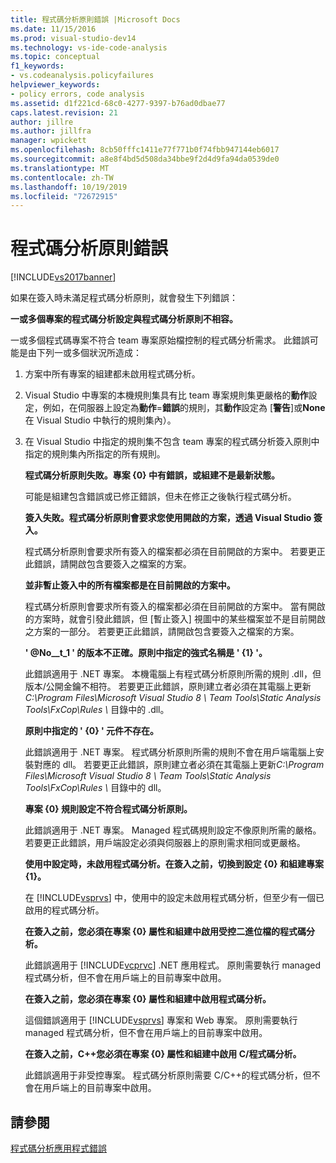 ```yaml
---
title: 程式碼分析原則錯誤 |Microsoft Docs
ms.date: 11/15/2016
ms.prod: visual-studio-dev14
ms.technology: vs-ide-code-analysis
ms.topic: conceptual
f1_keywords:
- vs.codeanalysis.policyfailures
helpviewer_keywords:
- policy errors, code analysis
ms.assetid: d1f221cd-68c0-4277-9397-b76ad0dbae77
caps.latest.revision: 21
author: jillre
ms.author: jillfra
manager: wpickett
ms.openlocfilehash: 8cb50fffc1411e77f771b0f74fbb947144eb6017
ms.sourcegitcommit: a8e8f4bd5d508da34bbe9f2d4d9fa94da0539de0
ms.translationtype: MT
ms.contentlocale: zh-TW
ms.lasthandoff: 10/19/2019
ms.locfileid: "72672915"
---
```

# <a name="code-analysis-policy-errors"></a>程式碼分析原則錯誤
[!INCLUDE[vs2017banner](../includes/vs2017banner.md)]

如果在簽入時未滿足程式碼分析原則，就會發生下列錯誤：

 **一或多個專案的程式碼分析設定與程式碼分析原則不相容。**

 一或多個程式碼專案不符合 team 專案原始檔控制的程式碼分析需求。 此錯誤可能是由下列一或多個狀況所造成：

1. 方案中所有專案的組建都未啟用程式碼分析。

2. Visual Studio 中專案的本機規則集具有比 team 專案規則集更嚴格的**動作**設定，例如，在伺服器上設定為**動作**=**錯誤**的規則，其**動作**設定為 [**警告**]或**None**在 Visual Studio 中執行的規則集內）。

3. 在 Visual Studio 中指定的規則集不包含 team 專案的程式碼分析簽入原則中指定的規則集內所指定的所有規則。

   **程式碼分析原則失敗。專案 {0} 中有錯誤，或組建不是最新狀態。**

   可能是組建包含錯誤或已修正錯誤，但未在修正之後執行程式碼分析。

   **簽入失敗。程式碼分析原則會要求您使用開啟的方案，透過 Visual Studio 簽入。**

   程式碼分析原則會要求所有簽入的檔案都必須在目前開啟的方案中。 若要更正此錯誤，請開啟包含要簽入之檔案的方案。

   **並非暫止簽入中的所有檔案都是在目前開啟的方案中。**

   程式碼分析原則會要求所有簽入的檔案都必須在目前開啟的方案中。 當有開啟的方案時，就會引發此錯誤，但 [暫止簽入] 視圖中的某些檔案並不是目前開啟之方案的一部分。 若要更正此錯誤，請開啟包含要簽入之檔案的方案。

   **' @No__t_1 ' 的版本不正確。原則中指定的強式名稱是 ' {1} '。**

   此錯誤適用于 .NET 專案。 本機電腦上有程式碼分析原則所需的規則 .dll，但版本/公開金鑰不相符。 若要更正此錯誤，原則建立者必須在其電腦上更新*C:\Program Files\Microsoft Visual Studio 8 \ Team Tools\Static Analysis Tools\FxCop\Rules \\* 目錄中的 .dll。

   **原則中指定的 ' {0} ' 元件不存在。**

   此錯誤適用于 .NET 專案。 程式碼分析原則所需的規則不會在用戶端電腦上安裝對應的 dll。 若要更正此錯誤，原則建立者必須在其電腦上更新*C:\Program Files\Microsoft Visual Studio 8 \ Team Tools\Static Analysis Tools\FxCop\Rules \\* 目錄中的 dll。

   **專案 {0} 規則設定不符合程式碼分析原則。**

   此錯誤適用于 .NET 專案。 Managed 程式碼規則設定不像原則所需的嚴格。 若要更正此錯誤，用戶端設定必須與伺服器上的原則需求相同或更嚴格。

   **使用中設定時，未啟用程式碼分析。在簽入之前，切換到設定 {0} 和組建專案 {1}。**

   在 [!INCLUDE[vsprvs](../includes/vsprvs-md.md)] 中，使用中的設定未啟用程式碼分析，但至少有一個已啟用的程式碼分析。

   **在簽入之前，您必須在專案 {0} 屬性和組建中啟用受控二進位檔的程式碼分析。**

   此錯誤適用于 [!INCLUDE[vcprvc](../includes/vcprvc-md.md)] .NET 應用程式。 原則需要執行 managed 程式碼分析，但不會在用戶端上的目前專案中啟用。

   **在簽入之前，您必須在專案 {0} 屬性和組建中啟用程式碼分析。**

   這個錯誤適用于 [!INCLUDE[vsprvs](../includes/vsprvs-md.md)] 專案和 Web 專案。 原則需要執行 managed 程式碼分析，但不會在用戶端上的目前專案中啟用。

   **在簽入之前，C++您必須在專案 {0} 屬性和組建中啟用 C/程式碼分析。**

   此錯誤適用于非受控專案。 程式碼分析原則需要 C/C++的程式碼分析，但不會在用戶端上的目前專案中啟用。

## <a name="see-also"></a>請參閱
 [程式碼分析應用程式錯誤](../code-quality/code-analysis-application-errors.md)
